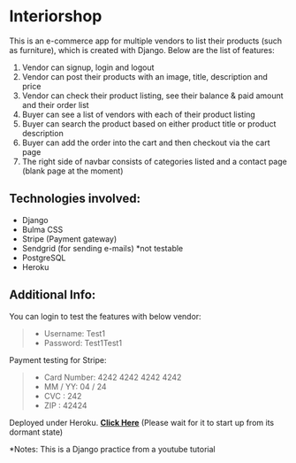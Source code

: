 # Interiorshop

This is an e-commerce app for multiple vendors to list their products (such as furniture), which is created with Django. 
Below are the list of features:

1. Vendor can signup, login and logout 
1. Vendor can post their products with an image, title, description and price
1. Vendor can check their product listing, see their balance & paid amount and their order list
1. Buyer can see a list of vendors with each of their product listing
1. Buyer can search the product based on either product title or product description 
1. Buyer can add the order into the cart and then checkout via the cart page
1. The right side of navbar consists of categories listed and a contact page (blank page at the moment)

## Technologies involved:

- Django
- Bulma CSS
- Stripe (Payment gateway)
- Sendgrid (for sending e-mails) *not testable
- PostgreSQL
- Heroku

## Additional Info:

You can login to test the features with below vendor:
> - Username: Test1
> - Password: Test1Test1

Payment testing for Stripe:
> - Card Number: 4242 4242 4242 4242
> - MM / YY: 04 / 24
> - CVC : 242
> - ZIP : 42424


Deployed under Heroku. **[Click Here](https://interiorshop.herokuapp.com/)** (Please wait for it to start up from its dormant state)

*Notes: This is a Django practice from a youtube tutorial